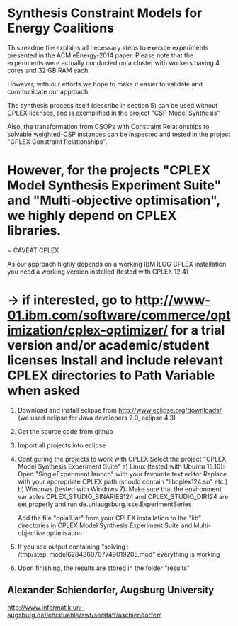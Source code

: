 Synthesis Constraint Models for Energy Coalitions
==========================

This readme file explains all necessary steps to execute
experiments presented in the ACM eEnergy-2014 paper.
Please note that the experiments were actually conducted 
on a cluster with workers having 4 cores and 32 GB RAM each.

However, with our efforts we hope to make it easier to validate and 
communicate our approach. 

The synthesis process itself (describe in section 5) can be used without
CPLEX licenses, and is exemplified in the project "CSP Model Synthesis"

Also, the transformation from CSOPs with Constraint Relationships
to solvable weighted-CSP instances can be inspected and tested in the project
"CPLEX Constraint Relationships".

However, for the projects "CPLEX Model Synthesis Experiment Suite" and "Multi-objective optimisation",
we highly depend on CPLEX libraries.
==================================
= CAVEAT CPLEX

As our approach highly depends on 
a working IBM ILOG CPLEX installation
you need a working version installed (tested with CPLEX 12.4)

-> if interested, go to http://www-01.ibm.com/software/commerce/optimization/cplex-optimizer/
   for a trial version and/or academic/student licenses
   Install and include relevant CPLEX directories to Path Variable when asked
==================================

1. Download and install eclipse from http://www.eclipse.org/downloads/
   (we used eclipse for Java developers 2.0, eclipse 4.3)
2. Get the source code from github
3. Import all projects into eclipse
4. Configuring the projects to work with CPLEX
   Select the project "CPLEX Model Synthesis Experiment Suite"
   a) Linux (tested with Ubuntu 13.10): 
      Open "SingleExperiment.launch" with your favourite text editor
      Replace
      <mapEntry key="LD_LIBRARY_PATH" value="/home/alexander/Programs/CPLEX/opl/bin/x86-64_sles10_4.1"/>
      with your appropriate CPLEX path (should contain "libcplex124.so" etc.)      
   b) Windows (tested with Windows 7):
      Make sure that the environment variables CPLEX_STUDIO_BINARIES124 and CPLEX_STUDIO_DIR124 are set properly
      and run de.uniaugsburg.isse.ExperimentSeries
      
   Add the file "oplall.jar" from your CPLEX installation to the "lib" directories in CPLEX Model Synthesis Experiment Suite and
   Multi-objective optimisation
5. If you see output containing "solving : /tmp/step_model6284360767749019205.mod" everything is working
6. Upon finishing, the results are stored in the folder "results"

Alexander Schiendorfer,
Augsburg University
----------------------------------

http://www.informatik.uni-augsburg.de/lehrstuehle/swt/se/staff/aschiendorfer/
